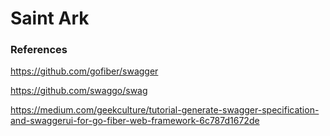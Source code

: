 # Saint Ark

### References

<https://github.com/gofiber/swagger>

<https://github.com/swaggo/swag>

<https://medium.com/geekculture/tutorial-generate-swagger-specification-and-swaggerui-for-go-fiber-web-framework-6c787d1672de>
